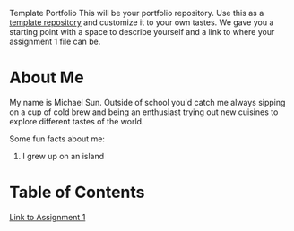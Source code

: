  Template Portfolio
This will be your portfolio repository. Use this as a [template repository](https://docs.github.com/en/repositories/creating-and-managing-repositories/creating-a-template-repository) and customize it to your own tastes. We gave you a starting point with a space to describe yourself and a link to where your assignment 1 file can be.

# About Me
My name is Michael Sun. Outside of school you'd catch me always sipping on a cup of cold brew and being an enthusiast trying out new cuisines to explore different tastes of the world.


Some fun facts about me:
1. I grew up on an island 

# Table of Contents
[Link to Assignment 1](assignments/assignment1.md)
